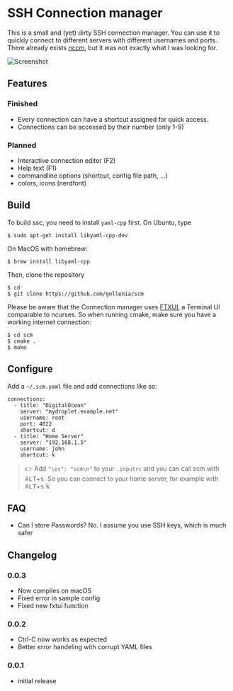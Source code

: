 # SSH Connection manager

This is a small and (yet) dirty SSH connection manager. You can use it to quickly connect to different servers with different usernames and ports. There already exists [nccm](https://github.com/flyingrhinonz/nccm), but it was not exactly what I was looking for.

![Screenshot](https://gollenia.at/wp-content/uploads/2022/05/scm.jpg)

## Features

### Finished

-   Every connection can have a shortcut assigned for quick access.
-   Connections can be accessed by their number (only 1-9)

### Planned

-   Interactive connection editor (F2)
-   Help text (F1)
-   commandline options (shortcut, config file path, ...)
-   colors, icons (nerdfont)

## Build

To build ssc, you need to install `yaml-cpp` first. On Ubuntu, type

```shellsession
$ sudo apt-get install libyaml-cpp-dev
```

On MacOS with homebrew:

```shellsession
$ brew install libyaml-cpp
```

Then, clone the repository

```shellsession
$ cd
$ git clone https://github.com/gollenia/scm
```

Please be aware that the Connection manager uses [FTXUI](https://github.com/ArthurSonzogni/FTXUI), a Terminal UI comparable to ncurses. So when running cmake, make sure you have a working internet connection:

```shellsession
$ cd scm
$ cmake .
$ make
```

## Configure

Add a `~/.scm.yaml` file and add connections like so:

```
connections:
  - title: "DigitalOcean"
    server: "mydroplet.example.net"
    username: root
	port: 4022
    shortcut: d
  - title: "Home Server"
    server: "192.168.1.5"
    username: john
    shortcut: k
```

> 👉 Add `"\es": "scm\n"` to your `.inputrc` and you can call scm with <kbd>ALT</kbd>+<kbd>s</kbd>. So you can connect to your home server, for example with <kbd>ALT</kbd>+<kbd>s</kbd> <kbd>k</kbd>

## FAQ

-   Can I store Passwords?
    No. I assume you use SSH keys, which is much safer

## Changelog

### 0.0.3

-   Now compiles on macOS
-   Fixed error in sample config
-   Fixed new fxtui function

### 0.0.2

-   Ctrl-C now works as expected
-   Better error handeling with corrupt YAML files

### 0.0.1

-   initial release
